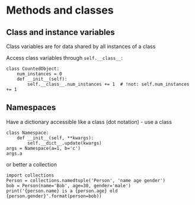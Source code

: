 # Methods and classes

## Class and instance variables

Class variables are for data shared by all instances of a class

Access class variables through `self.__class__`:
```
class CountedObject:
	num_instances = 0
	def __init__(self):
		self.__class__.num_instances += 1  # !not: self.num_instances += 1
```

## Namespaces

Have a dictionary accessible like a class (dot notation) - use a class

```
class Namespace:
    def __init__(self, **kwargs):
        self.__dict__.update(kwargs)
args = Namespace(a=1, b='c')
args.a
```

or better a collection
```
import collections
Person = collections.namedtuple('Person', 'name age gender')
bob = Person(name='Bob', age=30, gender='male')
print('{person.name} is a {person.age} old {person.gender}'.format(person=bob))
```
